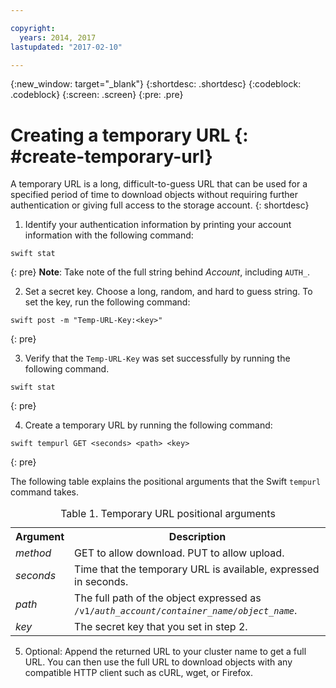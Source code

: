 ```yaml
---

copyright:
  years: 2014, 2017
lastupdated: "2017-02-10"

---
```


{:new_window: target="_blank"}
{:shortdesc: .shortdesc}
{:codeblock: .codeblock}
{:screen: .screen}
{:pre: .pre}


# Creating a temporary URL {: #create-temporary-url}

A temporary URL is a long, difficult-to-guess URL that can be used for a specified period of time to download objects without requiring further authentication or giving full access to the storage account.
{: shortdesc}


1. Identify your authentication information by printing your account information with the following command:

  ```
  swift stat
  ```
  {: pre}
  **Note**: Take note of the full string behind *Account*, including `AUTH_`.

2. Set a secret key. Choose a long, random, and hard to guess string. To set the key, run the following command:

  ```
  swift post -m "Temp-URL-Key:<key>"
  ```
  {: pre}

3. Verify that the `Temp-URL-Key` was set successfully by running the following command.

  ```
  swift stat
  ```
  {: pre}

4. Create a temporary URL by running the following command:

  ```
  swift tempurl GET <seconds> <path> <key>
  ```
  {: pre}

  The following table explains the positional arguments that the Swift `tempurl` command takes.
  <table>
  <caption> Table 1. Temporary URL positional arguments </caption>
    <tr>
      <th> Argument </th>
      <th> Description </th>
    </tr>
    <tr>
      <td> <i> method </i> </td>
      <td> GET to allow download. PUT to allow upload. </td>
    </tr>
    <tr>
      <td> <i> seconds </i> </td>
      <td> Time that the temporary URL is available, expressed in seconds. </td>
    </tr>
    <tr>
      <td> <i> path </i> </td>
      <td> The full path of the object expressed as <code>/v1/<i>auth_account</i>/<i>container_name</i>/<i>object_name</i></code>. </td>
    </tr>
    <tr>
      <td> <i> key </i> </td>
      <td> The secret key that you set in step 2. </td>
    </tr>
  </table>

5. Optional: Append the returned URL to your cluster name to get a full URL. You can then use the full URL to download objects with any compatible HTTP client such as cURL, wget, or Firefox.
